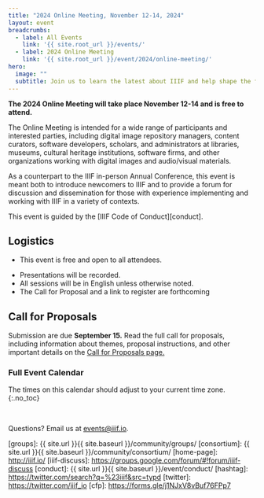 ```yaml
---
title: "2024 Online Meeting, November 12-14, 2024"
layout: event
breadcrumbs:
  - label: All Events
    link: '{{ site.root_url }}/events/'
  - label: 2024 Online Meeting
    link: '{{ site.root_url }}/event/2024/online-meeting/'
hero:
  image: ""
  subtitle: Join us to learn the latest about IIIF and help shape the future of the community.
---
```


<script type="text/javascript" src="//cdnjs.cloudflare.com/ajax/libs/jstimezonedetect/1.0.4/jstz.min.js"></script>
<script src="{{ site.root_url | absolute_url }}/js/vendor/moment-with-locales.min.js"></script>
<script src="{{ site.root_url | absolute_url }}/js/vendor/moment-timezone-with-data.js"></script>

<script>
var timezone = jstz.determine();
var apiKey = 'AIzaSyBIB97V49ihYsXedQ0Ziw6s3SzcGf5G8z0';

function text2id(text) {
    return text.trim().toLowerCase().replace(/[:;,()]/g,'').replace(/[ ]/g,'-');
}

function loadEvents() {
    // Initializes the client with the API key and the Translate API.
    gapi.client.init({
        'apiKey': apiKey,
        // Discovery docs docs: https://developers.google.com/api-client-library/javascript/features/discovery
        'discoveryDocs': ['https://www.googleapis.com/discovery/v1/apis/calendar/v3/rest'],
    }).then(function () {
        // Use Google's "apis-explorer" for research: https://developers.google.com/apis-explorer/#s/calendar/v3/
        // Events: list API docs: https://developers.google.com/calendar/v3/reference/events/list
        return gapi.client.calendar.events.list({
            'calendarId': '1hnm5h86n94ore0vnoo188ter8@group.calendar.google.com',
            'timeMin': '2024-11-11T01:00:00-00:00',
            'timeMax': '2024-11-15T23:00:00-00:00',
            'showDeleted': false,
            'singleEvents': true,
            'timeZone': timezone.name(), // This doesn't convert the timezone
            'orderBy': 'startTime'
        });
    }).then(function (response) {
        if (response.result.items) {
            var days = {
                1: [],
                2: [],
                3: [],
                4: [],
                5: [],
                6: []
            };
            for (var i = 0; i < response.result.items.length; i++) {
                var day = moment(response.result.items[i].start.dateTime).day();
                if (response.result.items[i].summary.indexOf('- IIIF Online Meeting') != -1) {
                    days[day].push(response.result.items[i]);
                }    
            }   
            var dayString = ['Monday, November 11', 'Tuesday, November 12', 'Wednesday, November 13', 'Thursday, November 14', 'Friday, November 15', 'Saturday, November 16'];
            var content = '';
            for (var i = 1; i < (dayString.length + 1); i++) {
                if (days[i].length > 0) {
                    content += '<h2 id="' + text2id(dayString[i - 1].substring(0, dayString[i - 1].indexOf(','))) + '">' + dayString[i - 1] + '</h2><hr />';
                    for (var j = 0; j < days[i].length; j++) {
                        var event = days[i][j];
                        content += '<h3 id="' + text2id(event.summary) + '">' + event.summary + '</h3>';
                        content += '<b>' + moment(event.start.dateTime).format("LT") + ' - ' + moment(event.end.dateTime).format("LT") + ' ' + moment.tz.zone(moment.tz.guess()).abbr(new Date().getTime()) + '</b>';

                        if (event.hasOwnProperty('location') && event.location.length > 0 && event.location.indexOf('register') != -1) {
                            content += '<p class="register"><a href="' + event.location.trim() + '">Register</a></p>';
                        }    

                        if (event.hasOwnProperty('description') && event.description.length > 0) {
                            content += '<p>' + event.description + '</p>';
                        } else {
                            content += '<p>Description to be added...</p>';
                        }
                    }
                    content += '<br />';
                    content += '<br />';
                }
            }

            var div = document.getElementById('schedule');
            div.innerHTML = content;
             anchors.add("#schedule h2, #schedule h3");
        }
    }, function (reason) {
        console.log('Error: ' + reason.result.error.message);
    });
}
function loadClient() {
    gapi.load('client', loadEvents);
}

</script>

<script async defer src="https://apis.google.com/js/api.js" onload="this.onload=function(){};loadClient()" ></script>


**The 2024 Online Meeting will take place November 12-14 and is free to attend.**

The Online Meeting is intended for a wide range of participants and interested parties, including digital image repository managers, content curators, software developers, scholars, and administrators at libraries, museums, cultural heritage institutions, software firms, and other organizations working with digital images and audio/visual materials.

As a counterpart to the IIIF in-person Annual Conference, this event is meant  both to introduce newcomers to IIIF and to provide a forum for discussion and dissemination for those with experience implementing and working with IIIF in a variety of contexts.

This event is guided by the [IIIF Code of Conduct][conduct].


## Logistics
* This event is free and open to all attendees.
<!-- * This event will be held using a single Zoom meeting for the sessions.   -->
* Presentations will be recorded. 
* All sessions will be in English unless otherwise noted.
* The Call for Proposal and a link to register are forthcoming

## Call for Proposals

Submission are due **September 15.** Read the full call for proposals, including information about themes, proposal instructions, and other important details on the [Call for Proposals page.](https://iiif.io/event/2024/online-meeting/cfp/
)

<!-- ## Registration
Registration is free! [Please register on Eventbrite](https://www.eventbrite.com/e/2023-iiif-online-meeting-tickets-691071051117). Please note, workshop sessions on December 6 and December 7 run _concurrently_. Please only register for one workshop per day. -->



<!-- <div class="columns is-centered">{% include misc/button.html button_label="Register" button_link="https://stanford.zoom.us/meeting/register/tJcvceuuqTItG90yow4P0cusIHCBDp27UYiS" %}</div> -->

### Full Event Calendar

The times on this calendar should adjust to your current time zone.
{:.no_toc}

<div id="calendar-container"></div>

<script>
  var timezone = jstz.determine();
  console.log('Name is ' + timezone.name());
  var pref = '<iframe src="https://calendar.google.com/calendar/b/1/embed?height=600&amp;wkst=2&amp;bgcolor=%23ffffff&amp;src=MWhubTVoODZuOTRvcmUwdm5vbzE4OHRlcjhAZ3JvdXAuY2FsZW5kYXIuZ29vZ2xlLmNvbQ&amp;color=%23E67C73&amp;mode=WEEK&amp;tab=mc&amp;mode=week&dates=20241111/20241115&amp;title=IIIF%20Online%20Meeting&amp;ctz=';
  var suff = '" style="border:solid 1px #777; width: 100%; height: 600px;"></iframe>';
  //var pref = '<iframe src="https://www.google.com/calendar/embed?showPrint=0&amp;showCalendars=0&amp;mode=WEEK&amp;height=600&amp;wkst=1&amp;bgcolor=%23FFFFFF&amp;src=somecalendaridentifier%40group.calendar.google.com&amp;color=%23AB8B00&amp;ctz=';
  //var suff = '" style=" border-width:0 " width="800" height="600" frameborder="0" scrolling="no"></iframe>';
  var iframe_html = pref + timezone.name() + suff;
  document.getElementById('calendar-container').innerHTML = iframe_html;
</script>
<br>

<div id="schedule"></div> 

Questions? Email us at <events@iiif.io>.

[iiif]: https://iiif.io/
[groups]: {{ site.url }}{{ site.baseurl }}/community/groups/
[consortium]: {{ site.url }}{{ site.baseurl }}/community/consortium/
[home-page]: http://iiif.io/
[iiif-discuss]: https://groups.google.com/forum/#!forum/iiif-discuss
[conduct]: {{ site.url }}{{ site.baseurl }}/event/conduct/
[hashtag]: https://twitter.com/search?q=%23iiif&src=typd
[twitter]: https://twitter.com/iiif_io
[cfp]: https://forms.gle/j1NJxV8vBuf76FPp7

